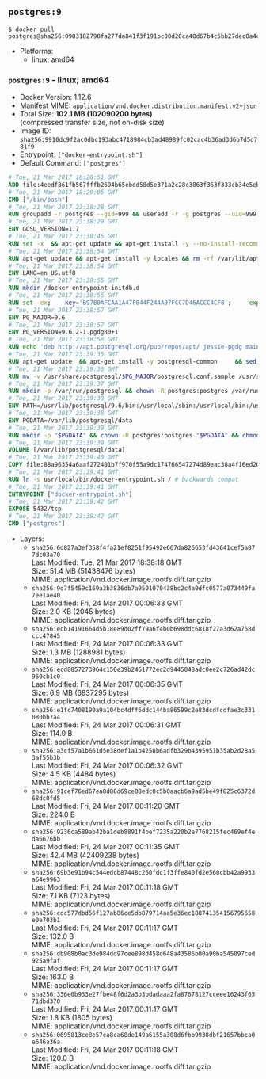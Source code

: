 ## `postgres:9`

```console
$ docker pull postgres@sha256:0983182790fa277da841f3f191bc00d20ca40d67b4c5bb27dec0a4ccbbbd8990
```

-	Platforms:
	-	linux; amd64

### `postgres:9` - linux; amd64

-	Docker Version: 1.12.6
-	Manifest MIME: `application/vnd.docker.distribution.manifest.v2+json`
-	Total Size: **102.1 MB (102090200 bytes)**  
	(compressed transfer size, not on-disk size)
-	Image ID: `sha256:9910dc9f2ac0dbc193abc4718984cb3ad48989fc02cac4b36ad3d6b7d5d781f9`
-	Entrypoint: `["docker-entrypoint.sh"]`
-	Default Command: `["postgres"]`

```dockerfile
# Tue, 21 Mar 2017 18:28:51 GMT
ADD file:4eedf861fb567fffb2694b65ebdd58d5e371a2c28c3863f363f333cb34e5eb7b in / 
# Tue, 21 Mar 2017 18:29:05 GMT
CMD ["/bin/bash"]
# Tue, 21 Mar 2017 23:38:28 GMT
RUN groupadd -r postgres --gid=999 && useradd -r -g postgres --uid=999 postgres
# Tue, 21 Mar 2017 23:38:29 GMT
ENV GOSU_VERSION=1.7
# Tue, 21 Mar 2017 23:38:46 GMT
RUN set -x 	&& apt-get update && apt-get install -y --no-install-recommends ca-certificates wget && rm -rf /var/lib/apt/lists/* 	&& wget -O /usr/local/bin/gosu "https://github.com/tianon/gosu/releases/download/$GOSU_VERSION/gosu-$(dpkg --print-architecture)" 	&& wget -O /usr/local/bin/gosu.asc "https://github.com/tianon/gosu/releases/download/$GOSU_VERSION/gosu-$(dpkg --print-architecture).asc" 	&& export GNUPGHOME="$(mktemp -d)" 	&& gpg --keyserver ha.pool.sks-keyservers.net --recv-keys B42F6819007F00F88E364FD4036A9C25BF357DD4 	&& gpg --batch --verify /usr/local/bin/gosu.asc /usr/local/bin/gosu 	&& rm -r "$GNUPGHOME" /usr/local/bin/gosu.asc 	&& chmod +x /usr/local/bin/gosu 	&& gosu nobody true 	&& apt-get purge -y --auto-remove ca-certificates wget
# Tue, 21 Mar 2017 23:38:54 GMT
RUN apt-get update && apt-get install -y locales && rm -rf /var/lib/apt/lists/* 	&& localedef -i en_US -c -f UTF-8 -A /usr/share/locale/locale.alias en_US.UTF-8
# Tue, 21 Mar 2017 23:38:54 GMT
ENV LANG=en_US.utf8
# Tue, 21 Mar 2017 23:38:55 GMT
RUN mkdir /docker-entrypoint-initdb.d
# Tue, 21 Mar 2017 23:38:56 GMT
RUN set -ex; 	key='B97B0AFCAA1A47F044F244A07FCC7D46ACCC4CF8'; 	export GNUPGHOME="$(mktemp -d)"; 	gpg --keyserver ha.pool.sks-keyservers.net --recv-keys "$key"; 	gpg --export "$key" > /etc/apt/trusted.gpg.d/postgres.gpg; 	rm -r "$GNUPGHOME"; 	apt-key list
# Tue, 21 Mar 2017 23:38:57 GMT
ENV PG_MAJOR=9.6
# Tue, 21 Mar 2017 23:38:57 GMT
ENV PG_VERSION=9.6.2-1.pgdg80+1
# Tue, 21 Mar 2017 23:38:58 GMT
RUN echo 'deb http://apt.postgresql.org/pub/repos/apt/ jessie-pgdg main' $PG_MAJOR > /etc/apt/sources.list.d/pgdg.list
# Tue, 21 Mar 2017 23:39:35 GMT
RUN apt-get update 	&& apt-get install -y postgresql-common 	&& sed -ri 's/#(create_main_cluster) .*$/\1 = false/' /etc/postgresql-common/createcluster.conf 	&& apt-get install -y 		postgresql-$PG_MAJOR=$PG_VERSION 		postgresql-contrib-$PG_MAJOR=$PG_VERSION 	&& rm -rf /var/lib/apt/lists/*
# Tue, 21 Mar 2017 23:39:36 GMT
RUN mv -v /usr/share/postgresql/$PG_MAJOR/postgresql.conf.sample /usr/share/postgresql/ 	&& ln -sv ../postgresql.conf.sample /usr/share/postgresql/$PG_MAJOR/ 	&& sed -ri "s!^#?(listen_addresses)\s*=\s*\S+.*!\1 = '*'!" /usr/share/postgresql/postgresql.conf.sample
# Tue, 21 Mar 2017 23:39:37 GMT
RUN mkdir -p /var/run/postgresql && chown -R postgres:postgres /var/run/postgresql && chmod g+s /var/run/postgresql
# Tue, 21 Mar 2017 23:39:38 GMT
ENV PATH=/usr/lib/postgresql/9.6/bin:/usr/local/sbin:/usr/local/bin:/usr/sbin:/usr/bin:/sbin:/bin
# Tue, 21 Mar 2017 23:39:38 GMT
ENV PGDATA=/var/lib/postgresql/data
# Tue, 21 Mar 2017 23:39:39 GMT
RUN mkdir -p "$PGDATA" && chown -R postgres:postgres "$PGDATA" && chmod 777 "$PGDATA" # this 777 will be replaced by 700 at runtime (allows semi-arbitrary "--user" values)
# Tue, 21 Mar 2017 23:39:39 GMT
VOLUME [/var/lib/postgresql/data]
# Tue, 21 Mar 2017 23:39:40 GMT
COPY file:88a96354a6aaf272401b7f970f55a9dc174766547274d89eac38a4f16ed20c56 in /usr/local/bin/ 
# Tue, 21 Mar 2017 23:39:41 GMT
RUN ln -s usr/local/bin/docker-entrypoint.sh / # backwards compat
# Tue, 21 Mar 2017 23:39:41 GMT
ENTRYPOINT ["docker-entrypoint.sh"]
# Tue, 21 Mar 2017 23:39:42 GMT
EXPOSE 5432/tcp
# Tue, 21 Mar 2017 23:39:42 GMT
CMD ["postgres"]
```

-	Layers:
	-	`sha256:6d827a3ef358f4fa21ef8251f95492e667da826653fd43641cef5a877dc03a70`  
		Last Modified: Tue, 21 Mar 2017 18:38:18 GMT  
		Size: 51.4 MB (51438476 bytes)  
		MIME: application/vnd.docker.image.rootfs.diff.tar.gzip
	-	`sha256:9d7f5459c169a3b3836db7a9501070438bc2c4a0dfc0577a073449fa7ee1ae40`  
		Last Modified: Fri, 24 Mar 2017 00:06:33 GMT  
		Size: 2.0 KB (2045 bytes)  
		MIME: application/vnd.docker.image.rootfs.diff.tar.gzip
	-	`sha256:ecb14191664d5b18e89d02ff79a6f4b0b698ddc6818f27a3d62a768dccc47845`  
		Last Modified: Fri, 24 Mar 2017 00:06:33 GMT  
		Size: 1.3 MB (1288981 bytes)  
		MIME: application/vnd.docker.image.rootfs.diff.tar.gzip
	-	`sha256:ecd8857273964c150e39b2461772ec2d9445048adc0ee2c726ad42dc960cb1c0`  
		Last Modified: Fri, 24 Mar 2017 00:06:35 GMT  
		Size: 6.9 MB (6937295 bytes)  
		MIME: application/vnd.docker.image.rootfs.diff.tar.gzip
	-	`sha256:e1fc7408190a9a104bc4dff6ddc144ba86599c2e83dcdfcdfae3c331080bb7a4`  
		Last Modified: Fri, 24 Mar 2017 00:06:31 GMT  
		Size: 114.0 B  
		MIME: application/vnd.docker.image.rootfs.diff.tar.gzip
	-	`sha256:a3cf57a1b661d5e38def1a1b4258b6adfb329b4395951b35ab2d28a53af55b3b`  
		Last Modified: Fri, 24 Mar 2017 00:06:32 GMT  
		Size: 4.5 KB (4484 bytes)  
		MIME: application/vnd.docker.image.rootfs.diff.tar.gzip
	-	`sha256:91cef76ed67ea8d88d69ce88edc0c5b0aacb6a9ad5be49f825c6372d68dc0fd5`  
		Last Modified: Fri, 24 Mar 2017 00:11:20 GMT  
		Size: 224.0 B  
		MIME: application/vnd.docker.image.rootfs.diff.tar.gzip
	-	`sha256:9236ca589ab42ba1deb8891f4bef7235a220b2e7768215fec469ef4eda6676bb`  
		Last Modified: Fri, 24 Mar 2017 00:11:35 GMT  
		Size: 42.4 MB (42409238 bytes)  
		MIME: application/vnd.docker.image.rootfs.diff.tar.gzip
	-	`sha256:69b3e91b94c544edcb87448c260fdc1f3ffe840fd2e560cbb42a9933a64e9963`  
		Last Modified: Fri, 24 Mar 2017 00:11:18 GMT  
		Size: 7.1 KB (7123 bytes)  
		MIME: application/vnd.docker.image.rootfs.diff.tar.gzip
	-	`sha256:cdc577dbd56f127ab86ce5db879714aa5e36ec188741354156795658e0e703b1`  
		Last Modified: Fri, 24 Mar 2017 00:11:17 GMT  
		Size: 132.0 B  
		MIME: application/vnd.docker.image.rootfs.diff.tar.gzip
	-	`sha256:db908b0ac3de984dd97cee898d458d648a43586b00a90ba545097ced925a9faf`  
		Last Modified: Fri, 24 Mar 2017 00:11:17 GMT  
		Size: 163.0 B  
		MIME: application/vnd.docker.image.rootfs.diff.tar.gzip
	-	`sha256:336e0b933e27fbe48f6d2a3b3bdadaaa2fa87678127cceee16243f6571dbd370`  
		Last Modified: Fri, 24 Mar 2017 00:11:17 GMT  
		Size: 1.8 KB (1805 bytes)  
		MIME: application/vnd.docker.image.rootfs.diff.tar.gzip
	-	`sha256:0695813ce8e57ca8ca68de149a6155a308d6fbb9938dbf21657bbca0e646a36a`  
		Last Modified: Fri, 24 Mar 2017 00:11:18 GMT  
		Size: 120.0 B  
		MIME: application/vnd.docker.image.rootfs.diff.tar.gzip
